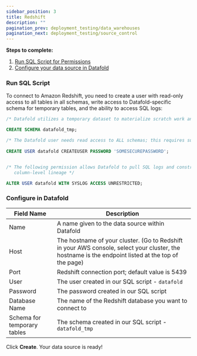 ```yaml
---
sidebar_position: 3
title: Redshift
description: ""
pagination_prev: deployment_testing/data_warehouses
pagination_next: deployment_testing/source_control
---
```

**Steps to complete:**

1. [Run SQL Script for Permissions](redshift.md#run-sql-script)
2. [Configure your data source in Datafold](redshift.md#configure-in-datafold)

### Run SQL Script
To connect to Amazon Redshift, you need to create a user with read-only access to all tables in all schemas, write access to Datafold-specific schema for temporary tables, and the ability to access SQL logs:

```sql
/* Datafold utilizes a temporary dataset to materialize scratch work and keep data processing in the your warehouse. */

CREATE SCHEMA datafold_tmp;

/* The Datafold user needs read access to ALL schemas; this requires superuser level privilege in Redshift */
      
CREATE USER datafold CREATEUSER PASSWORD 'SOMESECUREPASSWORD';


/* The following permission allows Datafold to pull SQL logs and construct
   column-level lineage */

ALTER USER datafold WITH SYSLOG ACCESS UNRESTRICTED;
```

### Configure in Datafold

| Field Name      | Description |
| ----------- | ----------- |
| Name     | A name given to the data source within Datafold |
| Host   | The hostname of your cluster. (Go to Redshift in your AWS console, select your cluster, the hostname is the endpoint listed at the top of the page) |
| Port   | Redshift connection port; default value is 5439 |
| User   | The user created in our SQL script - `datafold`  |
| Password  | The password created in our SQL script |
| Database Name  | The name of the Redshift database you want to connect to |
| Schema for temporary tables  | The schema created in our SQL script - `datafold_tmp` |

Click **Create**. Your data source is ready!